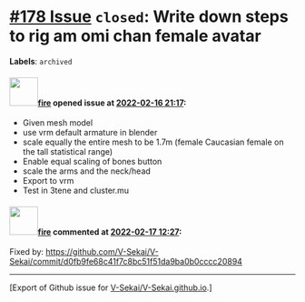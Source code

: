 # [\#178 Issue](https://github.com/V-Sekai/V-Sekai.github.io/issues/178) `closed`: Write down steps to rig am omi chan female avatar
**Labels**: `archived`


#### <img src="https://avatars.githubusercontent.com/u/32321?u=c2e06a3d2b49a467aa907e54aa259516440267cc&v=4" width="50">[fire](https://github.com/fire) opened issue at [2022-02-16 21:17](https://github.com/V-Sekai/V-Sekai.github.io/issues/178):

* Given mesh model
* use vrm default armature in blender
* scale equally the entire mesh to be 1.7m (female Caucasian female on the tall statistical range)
* Enable equal scaling of bones button
* scale the arms and the neck/head
* Export to vrm
* Test in 3tene and cluster.mu

#### <img src="https://avatars.githubusercontent.com/u/32321?u=c2e06a3d2b49a467aa907e54aa259516440267cc&v=4" width="50">[fire](https://github.com/fire) commented at [2022-02-17 12:27](https://github.com/V-Sekai/V-Sekai.github.io/issues/178#issuecomment-1042898309):

Fixed by: https://github.com/V-Sekai/V-Sekai/commit/d0fb9fe68c41f7c8bc51f51da9ba0b0cccc20894


-------------------------------------------------------------------------------



[Export of Github issue for [V-Sekai/V-Sekai.github.io](https://github.com/V-Sekai/V-Sekai.github.io).]

